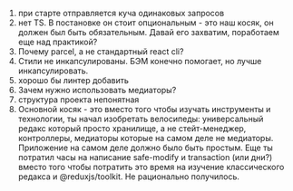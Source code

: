1. при старте отправляется куча одинаковых запросов
2. нет TS. В постановке он стоит опциональным - это наш косяк, он должен был быть обязательным. Давай его захватим, поработаем еще над практикой?
3. Почему parcel, а не стандартный react cli?
4. Стили не инкапсулированы. БЭМ конечно помогает, но лучше инкапсулировать.
5. хорошо бы линтер добавить
6. Зачем нужно использовать медиаторы? 
7. структура проекта непонятная 
8. Основной косяк - это вместо того чтобы изучать инструменты и технологии, ты начал изобретать велосипеды: универсальный редакс который просто хранилище, а не стейт-менеджер, контроллеры, медиаторы которые на самом деле не медиаторы. 
Приложение на самом деле должно было быть простым.
Еще ты потратил часы на написание safe-modify и transaction (или дни?) вместо того чтобы потратить это время на изучение классического редакса и @reduxjs/toolkit. Не рационально получилось.
